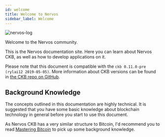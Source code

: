 ```yaml
---
id: welcome
title: Welcome to Nervos
sidebar_label: Welcome
---
```


![nervos-log](assets/nervos-logo.png)

Welcome to the Nervos community.

This is the Nervos documentation site. Here you can learn about Nervos CKB, as well as how to develop applications on it.

Please note that this document is compatible with the `ckb 0.11.0-pre (rylai12 2019-05-05)`. More information about CKB versions can be found in [the CKB repo on GitHub](https://github.com/nervosnetwork/ckb).

## Background Knowledge
The concepts outlined in this documentation are highly technical. It is suggested that you have some basic knowledge about blockchain technology in general before you start to use this document.

As Nervos CKB has a very similar structure to Bitcoin, I'd recommend you to read [Mastering Bitcoin](https://github.com/bitcoinbook/bitcoinbook) to pick up some background knowledge.
